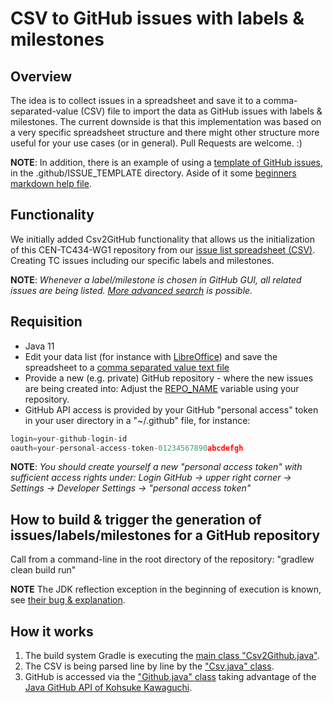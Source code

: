 # CSV to GitHub issues with labels & milestones

## Overview

The idea is to collect issues in a spreadsheet and save it to a comma-separated-value (CSV) file to import the data as GitHub issues with labels & milestones.
The current downside is that this implementation was based on a very specific spreadsheet structure and there might other structure more useful for your use cases (or in general).
Pull Requests are welcome. :)

**NOTE**: In addition, there is an example of using a [template of GitHub issues](.github/ISSUE_TEMPLATE/Change_request_and_impact_analysis.md), in the .github/ISSUE_TEMPLATE directory.
Aside of it some [beginners markdown help file](.github/markdown.md).

## Functionality

We initially added Csv2GitHub functionality that allows us the initialization of this CEN-TC434-WG1 repository from our [issue list spreadsheet (CSV)](./src/test/resources/issues/issue-list.csv). Creating TC issues including our specific labels and milestones.

**NOTE**: *Whenever a label/milestone is chosen in GitHub GUI, all related issues are being listed. [More advanced search](https://help.github.com/en/github/searching-for-information-on-github/searching-issues-and-pull-requests#search-by-label) is possible.*

## Requisition

* Java 11
* Edit your data list (for instance with [LibreOffice](https://libreoffice.org/)) and save the spreadsheet to a [comma separated value text file](./src/main/resources/issues/issue-list.csv)
* Provide a new (e.g. private) GitHub repository - where the new issues are being created into:
    Adjust the [REPO_NAME](./src/main/java/example/github/issues/Github.java#L39) variable using your repository.
* GitHub API access is provided by your GitHub "personal access" token in your user directory in a "~/.github" file, for instance:

```javascript
login=your-github-login-id
oauth=your-personal-access-token-01234567890abcdefgh
```

**NOTE**: *You should create yourself a new "personal access token" with sufficient access rights under:*
    *Login GitHub -> upper right corner -> Settings -> Developer Settings -> "personal access token"*

## How to build & trigger the generation of issues/labels/milestones for a GitHub repository

Call from a command-line in the root directory of the repository: "gradlew clean build run"

**NOTE** The JDK reflection exception in the beginning of execution is known, see [their bug & explanation](https://github.com/hub4j/github-api/issues/754).

## How it works

1. The build system Gradle is executing the [main class "Csv2Github.java"](./src/main/java/example/github/issues/Csv2Github.java).
2. The CSV is being parsed line by line by the ["Csv.java" class](./src/main/java/example/github/issues/Csv.java).
3. GitHub is accessed via the ["Github.java" class](./src/main/java/example/github/issues/Github.java) taking advantage of the [Java GitHub API of Kohsuke Kawaguchi](https://github-api.kohsuke.org/).
